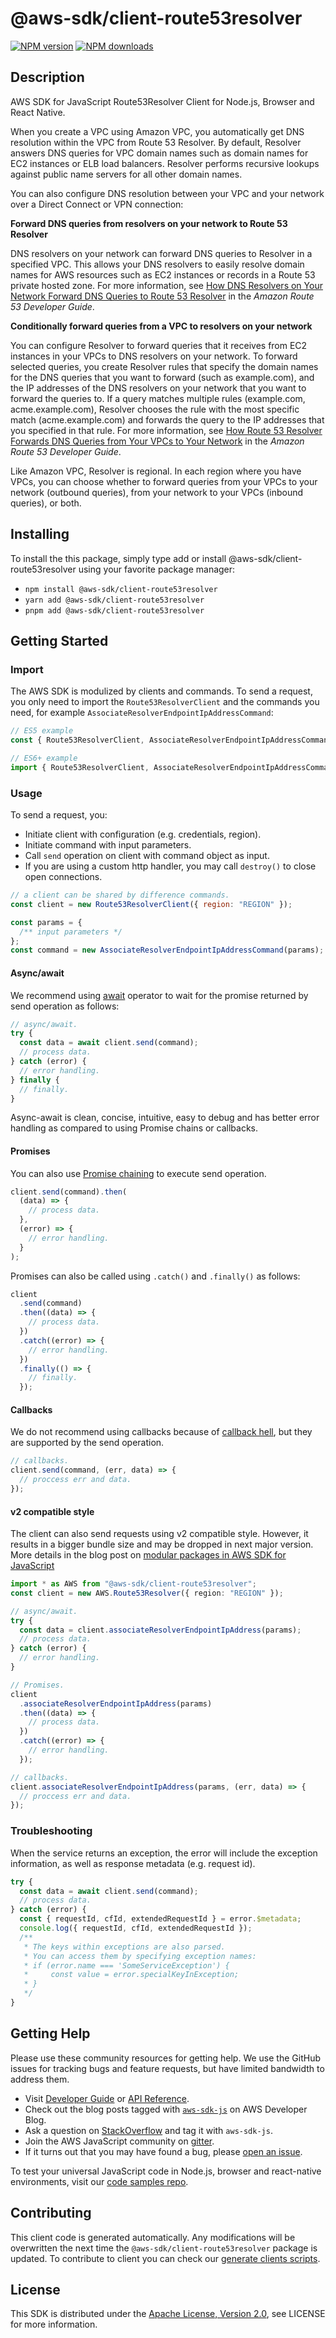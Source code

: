 # @aws-sdk/client-route53resolver

[![NPM version](https://img.shields.io/npm/v/@aws-sdk/client-route53resolver/latest.svg)](https://www.npmjs.com/package/@aws-sdk/client-route53resolver)
[![NPM downloads](https://img.shields.io/npm/dm/@aws-sdk/client-route53resolver.svg)](https://www.npmjs.com/package/@aws-sdk/client-route53resolver)

## Description

AWS SDK for JavaScript Route53Resolver Client for Node.js, Browser and React Native.

<p>When you create a VPC using Amazon VPC, you automatically get DNS resolution within the VPC from Route 53 Resolver.
By default, Resolver answers DNS queries for VPC domain names such as domain names for EC2 instances or ELB load balancers.
Resolver performs recursive lookups against public name servers for all other domain names.</p>

<p>You can also configure DNS resolution between your VPC and your network over a Direct Connect or VPN connection:</p>

<p>
<b>Forward DNS queries from resolvers on your network to Route 53 Resolver</b>
</p>

<p>DNS resolvers on your network can forward DNS queries to Resolver in a specified VPC. This allows your DNS resolvers
to easily resolve domain names for AWS resources such as EC2 instances or records in a Route 53 private hosted zone.
For more information, see
<a href="https://docs.aws.amazon.com/Route53/latest/DeveloperGuide/resolver.html#resolver-overview-forward-network-to-vpc">How DNS Resolvers
on Your Network Forward DNS Queries to Route 53 Resolver</a> in the <i>Amazon Route 53 Developer Guide</i>.</p>

<p>
<b>Conditionally forward queries from a VPC to resolvers on your network</b>
</p>

<p>You can configure Resolver to forward queries that it receives from EC2 instances in your VPCs to DNS resolvers on your network.
To forward selected queries, you create Resolver rules that specify the domain names for the DNS queries that you want to forward
(such as example.com), and the IP addresses of the DNS resolvers on your network that you want to forward the queries to.
If a query matches multiple rules (example.com, acme.example.com), Resolver chooses the rule with the most specific match
(acme.example.com) and forwards the query to the IP addresses that you specified in that rule. For more information, see
<a href="https://docs.aws.amazon.com/Route53/latest/DeveloperGuide/resolver.html#resolver-overview-forward-vpc-to-network">How Route 53 Resolver
Forwards DNS Queries from Your VPCs to Your Network</a> in the <i>Amazon Route 53 Developer Guide</i>.</p>

<p>Like Amazon VPC, Resolver is regional. In each region where you have VPCs, you can choose whether to forward queries from your VPCs
to your network (outbound queries), from your network to your VPCs (inbound queries), or both.</p>

## Installing

To install the this package, simply type add or install @aws-sdk/client-route53resolver
using your favorite package manager:

- `npm install @aws-sdk/client-route53resolver`
- `yarn add @aws-sdk/client-route53resolver`
- `pnpm add @aws-sdk/client-route53resolver`

## Getting Started

### Import

The AWS SDK is modulized by clients and commands.
To send a request, you only need to import the `Route53ResolverClient` and
the commands you need, for example `AssociateResolverEndpointIpAddressCommand`:

```js
// ES5 example
const { Route53ResolverClient, AssociateResolverEndpointIpAddressCommand } = require("@aws-sdk/client-route53resolver");
```

```ts
// ES6+ example
import { Route53ResolverClient, AssociateResolverEndpointIpAddressCommand } from "@aws-sdk/client-route53resolver";
```

### Usage

To send a request, you:

- Initiate client with configuration (e.g. credentials, region).
- Initiate command with input parameters.
- Call `send` operation on client with command object as input.
- If you are using a custom http handler, you may call `destroy()` to close open connections.

```js
// a client can be shared by difference commands.
const client = new Route53ResolverClient({ region: "REGION" });

const params = {
  /** input parameters */
};
const command = new AssociateResolverEndpointIpAddressCommand(params);
```

#### Async/await

We recommend using [await](https://developer.mozilla.org/en-US/docs/Web/JavaScript/Reference/Operators/await)
operator to wait for the promise returned by send operation as follows:

```js
// async/await.
try {
  const data = await client.send(command);
  // process data.
} catch (error) {
  // error handling.
} finally {
  // finally.
}
```

Async-await is clean, concise, intuitive, easy to debug and has better error handling
as compared to using Promise chains or callbacks.

#### Promises

You can also use [Promise chaining](https://developer.mozilla.org/en-US/docs/Web/JavaScript/Guide/Using_promises#chaining)
to execute send operation.

```js
client.send(command).then(
  (data) => {
    // process data.
  },
  (error) => {
    // error handling.
  }
);
```

Promises can also be called using `.catch()` and `.finally()` as follows:

```js
client
  .send(command)
  .then((data) => {
    // process data.
  })
  .catch((error) => {
    // error handling.
  })
  .finally(() => {
    // finally.
  });
```

#### Callbacks

We do not recommend using callbacks because of [callback hell](http://callbackhell.com/),
but they are supported by the send operation.

```js
// callbacks.
client.send(command, (err, data) => {
  // proccess err and data.
});
```

#### v2 compatible style

The client can also send requests using v2 compatible style.
However, it results in a bigger bundle size and may be dropped in next major version. More details in the blog post
on [modular packages in AWS SDK for JavaScript](https://aws.amazon.com/blogs/developer/modular-packages-in-aws-sdk-for-javascript/)

```ts
import * as AWS from "@aws-sdk/client-route53resolver";
const client = new AWS.Route53Resolver({ region: "REGION" });

// async/await.
try {
  const data = client.associateResolverEndpointIpAddress(params);
  // process data.
} catch (error) {
  // error handling.
}

// Promises.
client
  .associateResolverEndpointIpAddress(params)
  .then((data) => {
    // process data.
  })
  .catch((error) => {
    // error handling.
  });

// callbacks.
client.associateResolverEndpointIpAddress(params, (err, data) => {
  // proccess err and data.
});
```

### Troubleshooting

When the service returns an exception, the error will include the exception information,
as well as response metadata (e.g. request id).

```js
try {
  const data = await client.send(command);
  // process data.
} catch (error) {
  const { requestId, cfId, extendedRequestId } = error.$metadata;
  console.log({ requestId, cfId, extendedRequestId });
  /**
   * The keys within exceptions are also parsed.
   * You can access them by specifying exception names:
   * if (error.name === 'SomeServiceException') {
   *     const value = error.specialKeyInException;
   * }
   */
}
```

## Getting Help

Please use these community resources for getting help.
We use the GitHub issues for tracking bugs and feature requests, but have limited bandwidth to address them.

- Visit [Developer Guide](https://docs.aws.amazon.com/sdk-for-javascript/v3/developer-guide/welcome.html)
  or [API Reference](https://docs.aws.amazon.com/AWSJavaScriptSDK/v3/latest/index.html).
- Check out the blog posts tagged with [`aws-sdk-js`](https://aws.amazon.com/blogs/developer/tag/aws-sdk-js/)
  on AWS Developer Blog.
- Ask a question on [StackOverflow](https://stackoverflow.com/questions/tagged/aws-sdk-js) and tag it with `aws-sdk-js`.
- Join the AWS JavaScript community on [gitter](https://gitter.im/aws/aws-sdk-js-v3).
- If it turns out that you may have found a bug, please [open an issue](https://github.com/aws/aws-sdk-js-v3/issues/new/choose).

To test your universal JavaScript code in Node.js, browser and react-native environments,
visit our [code samples repo](https://github.com/aws-samples/aws-sdk-js-tests).

## Contributing

This client code is generated automatically. Any modifications will be overwritten the next time the `@aws-sdk/client-route53resolver` package is updated.
To contribute to client you can check our [generate clients scripts](https://github.com/aws/aws-sdk-js-v3/tree/main/scripts/generate-clients).

## License

This SDK is distributed under the
[Apache License, Version 2.0](http://www.apache.org/licenses/LICENSE-2.0),
see LICENSE for more information.
